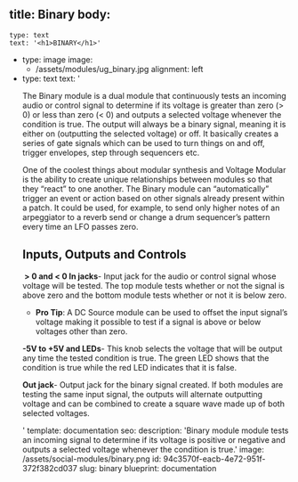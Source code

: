 title: Binary
body:
  -
    type: text
    text: '<h1>BINARY</h1>'
  -
    type: image
    image:
      - /assets/modules/ug_binary.jpg
    alignment: left
  -
    type: text
    text: '<p>The Binary module is a dual module that continuously tests an incoming audio or control signal to determine if its voltage is greater than zero (&gt; 0) or less than zero (&lt; 0) and outputs a selected voltage whenever the condition is true. The output will always be a binary signal, meaning it is either on (outputting the selected voltage) or off. It basically creates a series of gate signals which can be used to turn things on and off, trigger envelopes, step through sequencers etc.</p><p>One of the coolest things about modular synthesis and Voltage Modular is the ability to create unique relationships between modules so that they “react” to one another. The Binary module can “automatically” trigger an event or action based on other signals already present within a patch. It could be used, for example, to send only higher notes of an arpeggiator to a reverb send or change a drum sequencer’s pattern every time an LFO passes zero.</p><h2>Inputs, Outputs and Controls</h2><p><strong>&nbsp;&gt; 0 and &lt; 0 In jacks</strong>- Input jack for the audio or control signal whose voltage will be tested. The top module tests whether or not the signal is above zero and the bottom module tests whether or not it is below zero.</p><ul><li><strong>Pro Tip</strong>:&nbsp;A DC Source module can be used to offset the input signal’s voltage making it possible to test if a signal is above or below voltages other than zero.<br></li></ul><p><strong>-5V to +5V and LEDs</strong>- This knob selects the voltage that will be output any time the tested condition is true. The green LED shows that the condition is true while the red LED indicates that it is false.</p><p><strong>Out jack</strong>- Output jack for the binary signal created. If both modules are testing the same input signal, the outputs will alternate outputting voltage and can be combined to create a square wave made up of both selected voltages.</p>'
template: documentation
seo:
  description: 'Binary module module tests an incoming signal to determine if its voltage is positive or negative and outputs a selected voltage whenever the condition is true.'
  image: /assets/social-modules/binary.png
id: 94c3570f-eacb-4e72-951f-372f382cd037
slug: binary
blueprint: documentation
